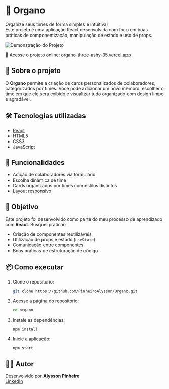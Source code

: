 # 🧩 Organo

Organize seus times de forma simples e intuitiva!  
Este projeto é uma aplicação React desenvolvida com foco em boas práticas de componentização, manipulação de estado e uso de props.

![Demonstração do Projeto](https://github.com/user-attachments/assets/ab1d1182-ad63-4d6c-b875-b34397da75c5)

📍 Acesse o projeto online: [organo-three-ashy-35.vercel.app](https://organo-three-ashy-35.vercel.app)

## 🚀 Sobre o projeto

O **Organo** permite a criação de cards personalizados de colaboradores, categorizados por times. Você pode adicionar um novo membro, escolher o time em que ele será exibido e visualizar tudo organizado com design limpo e agradável.

## 🛠️ Tecnologias utilizadas

- [React](https://reactjs.org/)
- HTML5
- CSS3
- JavaScript

## 📸 Funcionalidades

- Adição de colaboradores via formulário
- Escolha dinâmica de time
- Cards organizados por times com estilos distintos
- Layout responsivo

## 🎯 Objetivo

Este projeto foi desenvolvido como parte do meu processo de aprendizado com **React**. Busquei praticar:

- Criação de componentes reutilizáveis
- Utilização de props e estado (`useState`)
- Comunicação entre componentes
- Boas práticas de estruturação de código

## 📦 Como executar

1. Clone o repositório:
   ```bash
   git clone https://github.com/PinheiroAlysson/Organo.git

2. Acesse a página do repositório:
   ```bash
   cd organo

3. Instale as dependências:
   ```bash
   npm install
4. Inicie a aplicação:
   ```bash
   npm start

## 🙋‍♂️ Autor

Desenvolvido por **Alysson Pinheiro**  
[LinkedIn](https://www.linkedin.com/in/alysson-pinheiro/)
